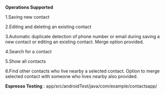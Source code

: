 
**Operations Supported**

1.Saving new contact

2.Editing and deleting an existing contact

3.Automatic duplicate detection of phone number or email during saving a new contact or editing an existing contact. 
  Merge option provided.
  
4.Search for a contact

5.Show all contacts

6.Find other contacts who live nearby a selected contact. 
  Option to merge selected contact with someone who lives nearby also provided.
  
  
**Espresso Testing** : app/src/androidTest/java/com/example/contactsapp/
